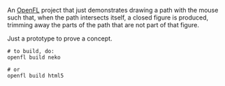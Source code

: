 
An [OpenFL](https://www.openfl.org/) project that just demonstrates
drawing a path with the mouse such that, when the path intersects
itself, a closed figure is produced, trimming away the parts of the
path that are not part of that figure. 

Just a prototype to prove a concept.

    # to build, do:
    openfl build neko

    # or 
    openfl build html5
    
